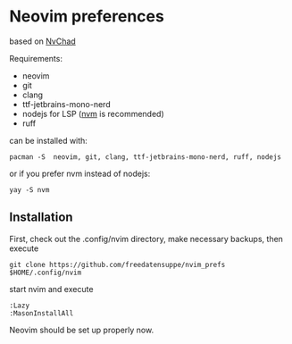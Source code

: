 # Neovim preferences

based on [NvChad](https://github.com/NvChad/NvChad)

Requirements:

- neovim
- git
- clang
- ttf-jetbrains-mono-nerd  
- nodejs for LSP ([nvm](https://github.com/nvm-sh/nvm) is recommended)
- ruff 

can be installed with:

``` 
pacman -S  neovim, git, clang, ttf-jetbrains-mono-nerd, ruff, nodejs
```

or if you prefer nvm instead of nodejs:

``` 
yay -S nvm
```

## Installation

First, check out the .config/nvim directory, make necessary backups, then execute

```
git clone https://github.com/freedatensuppe/nvim_prefs $HOME/.config/nvim 
```

start nvim and execute 

```
:Lazy 
:MasonInstallAll
```

Neovim should be set up properly now.

